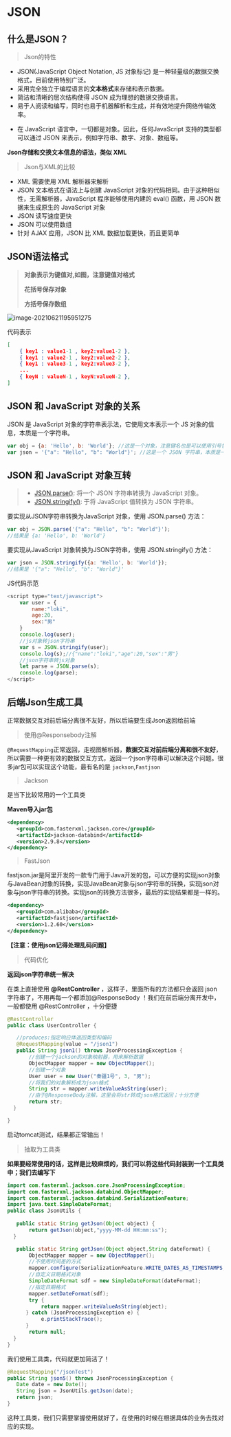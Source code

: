 # JSON

## 什么是JSON？

> Json的特性

- JSON(JavaScript Object Notation, JS 对象标记) 是一种轻量级的数据交换格式，目前使用特别广泛。
- 采用完全独立于编程语言的**文本格式**来存储和表示数据。
- 简洁和清晰的层次结构使得 JSON 成为理想的数据交换语言。
- 易于人阅读和编写，同时也易于机器解析和生成，并有效地提升网络传输效率。

+ 在 JavaScript 语言中，一切都是对象。因此，任何JavaScript 支持的类型都可以通过 JSON 来表示，例如字符串、数字、对象、数组等。

**Json存储和交换文本信息的语法，类似 XML**

> Json与XML的比较

+ XML 需要使用 XML 解析器来解析
+ JSON 文本格式在语法上与创建 JavaScript 对象的代码相同。由于这种相似性，无需解析器，JavaScript 程序能够使用内建的 eval() 函数，用 JSON 数据来生成原生的 JavaScript 对象
+ JSON 读写速度更快
+ JSON 可以使用数组
+ 针对 AJAX 应用，JSON 比 XML 数据加载更快，而且更简单

## **JSON语法格式**

> **对象表示为键值对,如图，注意键值对格式**
>
> **花括号保存对象**
>
> **方括号保存数组**

![image-20210621195951275](https://i.loli.net/2021/06/21/81wkA2b4vclzmYR.png)

代码表示

```json
[
    { key1 : value1-1 , key2:value1-2 }, 
    { key1 : value2-1 , key2:value2-2 }, 
    { key1 : value3-1 , key2:value3-2 }, 
    ...
    { keyN : valueN-1 , keyN:valueN-2 }, 
]
```

## JSON 和 JavaScript 对象的关系

JSON 是 JavaScript 对象的字符串表示法，它使用文本表示一个 JS 对象的信息，本质是一个字符串。

```js
var obj = {a: 'Hello', b: 'World'}; //这是一个对象，注意键名也是可以使用引号包裹的
var json = '{"a": "Hello", "b": "World"}'; //这是一个 JSON 字符串，本质是一个字符串
```

##  **JSON 和 JavaScript 对象互转**

> - [JSON.parse()](https://www.runoob.com/js/javascript-json-parse.html): 将一个 JSON 字符串转换为 JavaScript 对象。
> - [JSON.stringify()](https://www.runoob.com/js/javascript-json-stringify.html): 于将 JavaScript 值转换为 JSON 字符串。

要实现从JSON字符串转换为JavaScript 对象，使用 JSON.parse() 方法：

```js
var obj = JSON.parse('{"a": "Hello", "b": "World"}');
//结果是 {a: 'Hello', b: 'World'}
```

要实现从JavaScript 对象转换为JSON字符串，使用 JSON.stringify() 方法：

```js
var json = JSON.stringify({a: 'Hello', b: 'World'});
//结果是 '{"a": "Hello", "b": "World"}'
```

JS代码示范

```js
<script type="text/javascript">
    var user = {
        name:"loki",
        age:20,
        sex:"男"
    }
    console.log(user);
    //js对象转json字符串
    var s = JSON.stringify(user);
    console.log(s);//{"name":"loki","age":20,"sex":"男"}
    //json字符串转js对象
    let parse = JSON.parse(s);
    console.log(parse);
</script>
```



## 后端Json生成工具

正常数据交互对前后端分离很不友好，所以后端要生成Json返回给前端

> 使用@Responsebody注解

`@RequestMapping`正常返回，走视图解析器，**数据交互对前后端分离和很不友好**，所以需要一种更有效的数据交互方式，返回一个json字符串可以解决这个问题。很多jar包可以实现这个功能，最有名的是 `jackson`,`Fastjson`

> Jackson

是当下比较常用的一个工具类

**Maven导入jar包**

```xml
<dependency>
   <groupId>com.fasterxml.jackson.core</groupId>
   <artifactId>jackson-databind</artifactId>
   <version>2.9.8</version>
</dependency>
```

> FastJson

fastjson.jar是阿里开发的一款专门用于Java开发的包，可以方便的实现json对象与JavaBean对象的转换，实现JavaBean对象与json字符串的转换，实现json对象与json字符串的转换。实现json的转换方法很多，最后的实现结果都是一样的。

```xml
<dependency>
   <groupId>com.alibaba</groupId>
   <artifactId>fastjson</artifactId>
   <version>1.2.60</version>
</dependency>
```

**【注意：使用json记得处理乱码问题】**

> 代码优化

**返回json字符串统一解决**

在类上直接使用 **@RestController** ，这样子，里面所有的方法都只会返回 json 字符串了，不用再每一个都添加@ResponseBody ！我们在前后端分离开发中，一般都使用 @RestController ，十分便捷

```java
@RestController
public class UserController {

   //produces:指定响应体返回类型和编码
   @RequestMapping(value = "/json1")
   public String json1() throws JsonProcessingException {
       //创建一个jackson的对象映射器，用来解析数据
       ObjectMapper mapper = new ObjectMapper();
       //创建一个对象
       User user = new User("秦疆1号", 3, "男");
       //将我们的对象解析成为json格式
       String str = mapper.writeValueAsString(user);
       //由于@ResponseBody注解，这里会将str转成json格式返回；十分方便
       return str;
  }

}
```

启动tomcat测试，结果都正常输出！



> 抽取为工具类

**如果要经常使用的话，这样是比较麻烦的，我们可以将这些代码封装到一个工具类中；我们去编写下**

```java
import com.fasterxml.jackson.core.JsonProcessingException;
import com.fasterxml.jackson.databind.ObjectMapper;
import com.fasterxml.jackson.databind.SerializationFeature;
import java.text.SimpleDateFormat;
public class JsonUtils {
   
   public static String getJson(Object object) {
       return getJson(object,"yyyy-MM-dd HH:mm:ss");
  }

   public static String getJson(Object object,String dateFormat) {
       ObjectMapper mapper = new ObjectMapper();
       //不使用时间差的方式
       mapper.configure(SerializationFeature.WRITE_DATES_AS_TIMESTAMPS, false);
       //自定义日期格式对象
       SimpleDateFormat sdf = new SimpleDateFormat(dateFormat);
       //指定日期格式
       mapper.setDateFormat(sdf);
       try {
           return mapper.writeValueAsString(object);
      } catch (JsonProcessingException e) {
           e.printStackTrace();
      }
       return null;
  }
}
```

我们使用工具类，代码就更加简洁了！

```java
@RequestMapping("/jsonTest")
public String json5() throws JsonProcessingException {
   Date date = new Date();
   String json = JsonUtils.getJson(date);
   return json;
}
```

这种工具类，我们只需要掌握使用就好了，在使用的时候在根据具体的业务去找对应的实现。